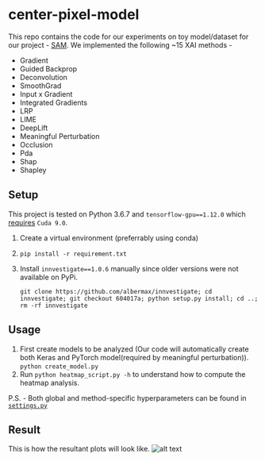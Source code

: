 # center-pixel-model

This repo contains the code for our experiments on toy model/dataset for our project - [SAM](https://anhnguyen.me/project/sam/ "SAM").
We implemented the following ~15 XAI methods - 
- Gradient
- Guided Backprop
- Deconvolution
- SmoothGrad
- Input x Gradient
- Integrated Gradients
- LRP
- LIME
- DeepLift
- Meaningful Perturbation
- Occlusion
- Pda
- Shap
- Shapley


## Setup
This project is tested on Python 3.6.7 and `tensorflow-gpu==1.12.0` which [requires](https://www.tensorflow.org/install/source) `Cuda 9.0`.
1. Create a virtual environment (preferrably using conda)
2. `pip install -r requirement.txt`
3. Install `innvestigate==1.0.6` manually since older versions were not available on PyPi. 

    ```git clone https://github.com/albermax/innvestigate; cd innvestigate; git checkout 604017a; python setup.py install; cd ..; rm -rf innvestigate```


## Usage

1. First create models to be analyzed (Our code will automatically create both Keras and PyTorch model(required by meaningful perturbation)).
`python create_model.py`
2. Run `python heatmap_script.py -h` to understand how to compute the heatmap analysis. 

P.S. - Both global and method-specific hyperparameters can be found in [`settings.py`](settings.py) 


## Result
This is how the resultant plots will look like. 
![alt text](/results/result.png?raw=true "Sample Output")
